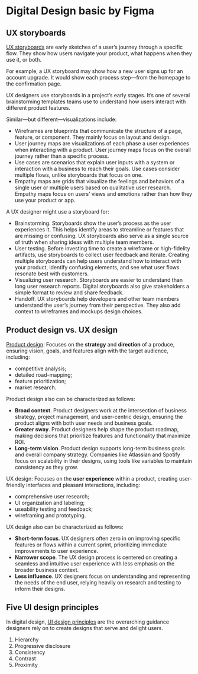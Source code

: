 # Digital Design basic by Figma

## UX storyboards

[UX storyboards](https://www.figma.com/resource-library/how-to-create-a-ux-storyboard/) are early sketches of a user’s journey through a specific flow. They show how users navigate your product, what happens when they use it, or both.

For example, a UX storyboard may show how a new user signs up for an account upgrade. It would show each process step—from the homepage to the confirmation page.

UX designers use storyboards in a project’s early stages. It’s one of several brainstorming templates teams use to understand how users interact with different product features.

Similar—but different—visualizations include:

- Wireframes are blueprints that communicate the structure of a page, feature, or component. They mainly focus on layout and design.
- User journey maps are visualizations of each phase a user experiences when interacting with a product. User journey maps focus on the overall journey rather than a specific process.
- Use cases are scenarios that explain user inputs with a system or interaction with a business to reach their goals. Use cases consider multiple flows, unlike storyboards that focus on one.
- Empathy maps are grids that visualize the feelings and behaviors of a single user or multiple users based on qualitative user research. Empathy maps focus on users’ views and emotions rather than how they use your product or app.

A UX designer might use a storyboard for:

- Brainstorming. Storyboards show the user’s process as the user experiences it. This helps identify areas to streamline or features that are missing or confusing. UX storyboards also serve as a single source of truth when sharing ideas with multiple team members.
- User testing. Before investing time to create a wireframe or high-fidelity artifacts, use storyboards to collect user feedback and iterate. Creating multiple storyboards can help users understand how to interact with your product, identify confusing elements, and see what user flows resonate best with customers.
- Visualizing user research. Storyboards are easier to understand than long user research reports. Digital storyboards also give stakeholders a simple format to review and share feedback.
- Handoff. UX storyboards help developers and other team members understand the user’s journey from their perspective. They also add context to wireframes and mockups design choices.

## Product design vs. UX design

[Product design](https://www.figma.com/resource-library/what-is-product-design/): Focuses on the **strategy** and **direction** of a produce, ensuring vision, goals, and features align with the target audience, including:

- competitive analysis;
- detailed road-mapping;
- feature prioritization;
- market research.

Product design also can be characterized as follows:

- **Broad context**. Product designers work at the intersection of business strategy, project management, and user-centric design, ensuring the product aligns with both user needs and business goals.
- **Greater sway**. Product designers help shape the product roadmap, making decisions that prioritize features and functionality that maximize ROI.
- **Long-term vision**. Product design supports long-term business goals and overall company strategy. Companies like Atlassian and Spotify focus on scalability in their designs, using tools like variables to maintain consistency as they grow.

UX design: Focuses on the **user experience** within a product, creating user-friendly interfaces and pleasant interactions, including:

- comprehensive user research;
- UI organization and labeling;
- useability testing and feedback;
- wireframing and prototyping.

UX design also can be characterized as follows:

- **Short-term focus**. UX designers often zero in on improving specific features or flows within a current sprint, prioritizing immediate improvements to user experience.
- **Narrower scope**. The UX design process is centered on creating a seamless and intuitive user experience with less emphasis on the broader business context.
- **Less influence**. UX designers focus on understanding and representing the needs of the end user, relying heavily on research and testing to inform their designs.

## Five UI design principles

In digital design, [UI design principles](https://www.figma.com/resource-library/ui-design-principles/) are the overarching guidance designers rely on to create designs that serve and delight users.

1. Hierarchy
2. Progressive disclosure
3. Consistency
4. Contrast
5. Proximity

